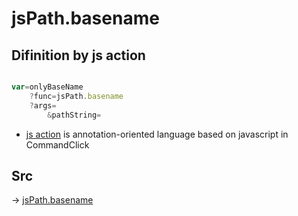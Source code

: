 # jsPath.basename

## Difinition by js action

```js.js

var=onlyBaseName
	?func=jsPath.basename
	?args=
		&pathString=
```

- [js action]() is annotation-oriented language based on javascript in CommandClick

## Src

-> [jsPath.basename](https://github.com/puutaro/CommandClick/blob/master/app/src/main/java/com/puutaro/commandclick/fragment_lib/terminal_fragment/js_interface/JsPath.kt#L104)


